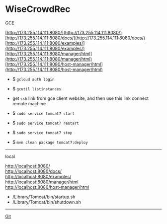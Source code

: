 WiseCrowdRec
============

GCE  

[http://173.255.114.111:8080/](http://173.255.114.111:8080/)    
[http://173.255.114.111:8080/docs/](http://173.255.114.111:8080/docs/)  
[http://173.255.114.111:8080/examples/](http://173.255.114.111:8080/examples/)    
[http://173.255.114.111:8080/manager/html](http://173.255.114.111:8080/manager/html)    
[http://173.255.114.111:8080/host-manager/html](http://173.255.114.111:8080/host-manager/html)  

- $ `gcloud auth login`    
- $ `gcutil listinstances`    
- get `ssh` link from gce client website, and then use this link connect remote machine  

- $ `sudo service tomcat7 start`  
- $ `sudo service tomcat7 restart`  
- $ `sudo service tomcat7 stop`    

- $ `mvn clean package tomcat7:deploy`  

---

local     

[http://localhost:8080/](http://localhost:8080/)    
[http://localhost:8080/docs/](http://localhost:8080/docs/)  
[http://localhost:8080/examples/](http://localhost:8080/examples/)    
[http://localhost:8080/manager/html](http://localhost:8080/manager/html)    
[http://localhost:8080/host-manager/html](http://localhost:8080/host-manager/html)   

- /Library/Tomcat/bin/startup.sh  
- /Library/Tomcat/bin/shutdown.sh   

---

[Git](http://www.vogella.com/tutorials/Git/article.html)    
  

